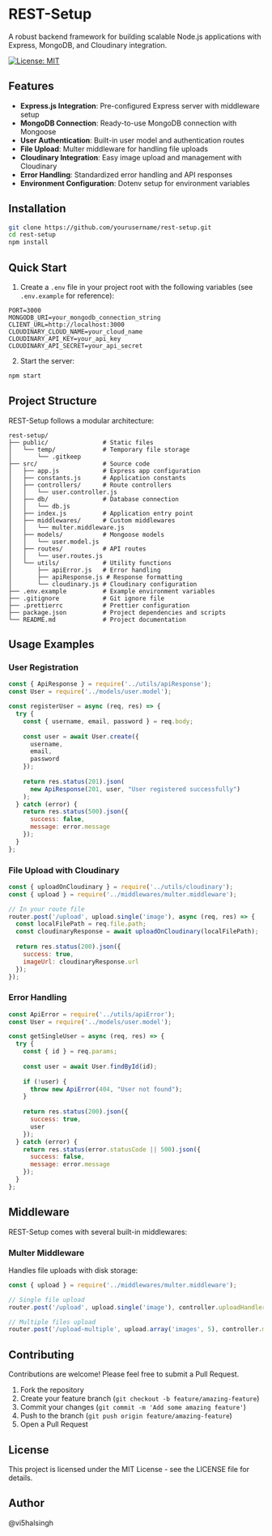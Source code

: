 # REST-Setup

A robust backend framework for building scalable Node.js applications with Express, MongoDB, and Cloudinary integration.

[![License: MIT](https://img.shields.io/badge/License-MIT-blue.svg)](https://opensource.org/licenses/MIT)

## Features

- **Express.js Integration**: Pre-configured Express server with middleware setup
- **MongoDB Connection**: Ready-to-use MongoDB connection with Mongoose
- **User Authentication**: Built-in user model and authentication routes
- **File Upload**: Multer middleware for handling file uploads
- **Cloudinary Integration**: Easy image upload and management with Cloudinary
- **Error Handling**: Standardized error handling and API responses
- **Environment Configuration**: Dotenv setup for environment variables

## Installation

```bash
git clone https://github.com/yourusername/rest-setup.git
cd rest-setup
npm install
```

## Quick Start

1. Create a `.env` file in your project root with the following variables (see `.env.example` for reference):

```
PORT=3000
MONGODB_URI=your_mongodb_connection_string
CLIENT_URL=http://localhost:3000
CLOUDINARY_CLOUD_NAME=your_cloud_name
CLOUDINARY_API_KEY=your_api_key
CLOUDINARY_API_SECRET=your_api_secret
```

2. Start the server:

```bash
npm start
```

## Project Structure

REST-Setup follows a modular architecture:

```
rest-setup/
├── public/               # Static files
│   └── temp/             # Temporary file storage
│       └── .gitkeep
├── src/                  # Source code
│   ├── app.js            # Express app configuration
│   ├── constants.js      # Application constants
│   ├── controllers/      # Route controllers
│   │   └── user.controller.js
│   ├── db/               # Database connection
│   │   └── db.js
│   ├── index.js          # Application entry point
│   ├── middlewares/      # Custom middlewares
│   │   └── multer.middleware.js
│   ├── models/           # Mongoose models
│   │   └── user.model.js
│   ├── routes/           # API routes
│   │   └── user.routes.js
│   └── utils/            # Utility functions
│       ├── apiError.js   # Error handling
│       ├── apiResponse.js # Response formatting
│       └── cloudinary.js # Cloudinary configuration
├── .env.example          # Example environment variables
├── .gitignore            # Git ignore file
├── .prettierrc           # Prettier configuration
├── package.json          # Project dependencies and scripts
└── README.md             # Project documentation
```

## Usage Examples

### User Registration

```javascript
const { ApiResponse } = require('../utils/apiResponse');
const User = require('../models/user.model');

const registerUser = async (req, res) => {
  try {
    const { username, email, password } = req.body;
    
    const user = await User.create({
      username,
      email,
      password
    });
    
    return res.status(201).json(
      new ApiResponse(201, user, "User registered successfully")
    );
  } catch (error) {
    return res.status(500).json({
      success: false,
      message: error.message
    });
  }
};
```

### File Upload with Cloudinary

```javascript
const { uploadOnCloudinary } = require('../utils/cloudinary');
const { upload } = require('../middlewares/multer.middleware');

// In your route file
router.post('/upload', upload.single('image'), async (req, res) => {
  const localFilePath = req.file.path;
  const cloudinaryResponse = await uploadOnCloudinary(localFilePath);
  
  return res.status(200).json({
    success: true,
    imageUrl: cloudinaryResponse.url
  });
});
```

### Error Handling

```javascript
const ApiError = require('../utils/apiError');
const User = require('../models/user.model');

const getSingleUser = async (req, res) => {
  try {
    const { id } = req.params;
    
    const user = await User.findById(id);
    
    if (!user) {
      throw new ApiError(404, "User not found");
    }
    
    return res.status(200).json({
      success: true,
      user
    });
  } catch (error) {
    return res.status(error.statusCode || 500).json({
      success: false,
      message: error.message
    });
  }
};
```

## Middleware

REST-Setup comes with several built-in middlewares:

### Multer Middleware

Handles file uploads with disk storage:

```javascript
const { upload } = require('../middlewares/multer.middleware');

// Single file upload
router.post('/upload', upload.single('image'), controller.uploadHandler);

// Multiple files upload
router.post('/upload-multiple', upload.array('images', 5), controller.multiUploadHandler);
```

## Contributing

Contributions are welcome! Please feel free to submit a Pull Request.

1. Fork the repository
2. Create your feature branch (`git checkout -b feature/amazing-feature`)
3. Commit your changes (`git commit -m 'Add some amazing feature'`)
4. Push to the branch (`git push origin feature/amazing-feature`)
5. Open a Pull Request

## License

This project is licensed under the MIT License - see the LICENSE file for details.

## Author

@vi5halsingh